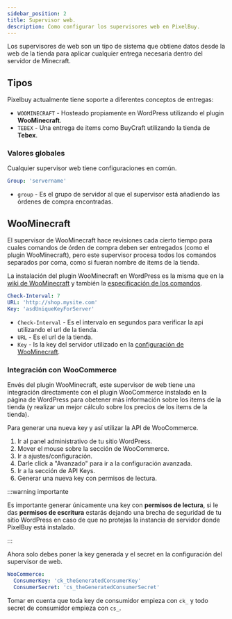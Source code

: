 ```yaml
---
sidebar_position: 2
title: Supervisor web.
description: Como configurar los supervisores web en PixelBuy.
---
```


Los supervisores de web son un tipo de sistema que obtiene datos desde la web de la tienda para aplicar cualquier entrega necesaria dentro del servidor de Minecraft.

## Tipos

Pixelbuy actualmente tiene soporte a diferentes conceptos de entregas:

* `WOOMINECRAFT` - Hosteado propiamente en WordPress utilizando el plugin **WooMinecraft**.
* `TEBEX` - Una entrega de items como BuyCraft utilizando la tienda de **Tebex**.

### Valores globales

Cualquier supervisor web tiene configuraciones en común.

```yaml
Group: 'servername'
```

* `group` - Es el grupo de servidor al que el supervisor está añadiendo las órdenes de compra encontradas.

## WooMinecraft

El supervisor de WooMinecraft hace revisiones cada cierto tiempo para cuales comandos de órden de compra deben ser entregados (como el plugin WooMinecraft), pero este supervisor procesa todos los comandos separados por coma, como si fueran nombre de items de la tienda.

La instalación del plugin WooMinecraft en WordPress es la misma que en la [wiki de WooMinecraft](https://github.com/WooMinecraft/WooMinecraft/wiki/Step-2:-Setting-up-the-wordpress-side) y también la [especificación de los comandos](https://github.com/WooMinecraft/WooMinecraft/wiki/Step-3:-Creating-A-Package).

```yaml
Check-Interval: 7
URL: 'http://shop.mysite.com'
Key: 'asdUniqueKeyForServer'
```

* `Check-Interval` - Es el intervalo en segundos para verificar la api utilizando el url de la tienda.
* `URL` - Es el url de la tienda.
* `Key` - Is la key del servidor utilizado en la [configuración de WooMinecraft](https://github.com/WooMinecraft/WooMinecraft/wiki/Step-2:-Setting-up-the-wordpress-side).

### Integración con WooCommerce

Envés del plugin WooMinecraft, este supervisor de web tiene una integración directamente con el plugin WooCommerce instalado en la página de WordPress para obetener más información sobre los items de la tienda (y realizar un mejor cálculo sobre los precios de los items de la tienda).

Para generar una nueva key y así utilizar la API de WooCommerce.

1. Ir al panel administrativo de tu sitio WordPress.
2. Mover el mouse sobre la sección de WooCommerce.
3. Ir a ajustes/configuración.
4. Darle click a "Avanzado" para ir a la configuración avanzada.
5. Ir a la sección de API Keys.
6. Generar una nueva key con permisos de lectura.

:::warning importante

Es importante generar únicamente una key con **permisos de lectura**, si le das **permisos de escritura** estarás dejando una brecha de seguridad de tu sitio WordPress en caso de que no protejas la instancia de servidor donde PixelBuy está instalado.

:::

Ahora solo debes poner la key generada y el secret en la configuración del supervisor de web.

```yaml
WooCommerce:
  ConsumerKey: 'ck_theGeneratedConsumerKey'
  ConsumerSecret: 'cs_theGeneratedConsumerSecret'
```

Tomar en cuenta que toda key de consumidor empieza con `ck_` y todo secret de consumidor empieza con `cs_`.